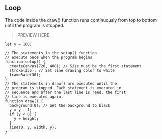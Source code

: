 ## Loop

The code inside the draw() function runs continuously from top to bottom until the program is stopped.

> PREVIEW HERE

```
let y = 100;

// The statements in the setup() function
// execute once when the program begins
function setup() {
  createCanvas(720, 400); // Size must be the first statement
  stroke(255); // Set line drawing color to white
  frameRate(30);
}
// The statements in draw() are executed until the
// program is stopped. Each statement is executed in
// sequence and after the last line is read, the first
// line is executed again.
function draw() {
  background(0); // Set the background to black
  y = y - 1;
  if (y < 0) {
    y = height;
  }
  line(0, y, width, y);
}
```
